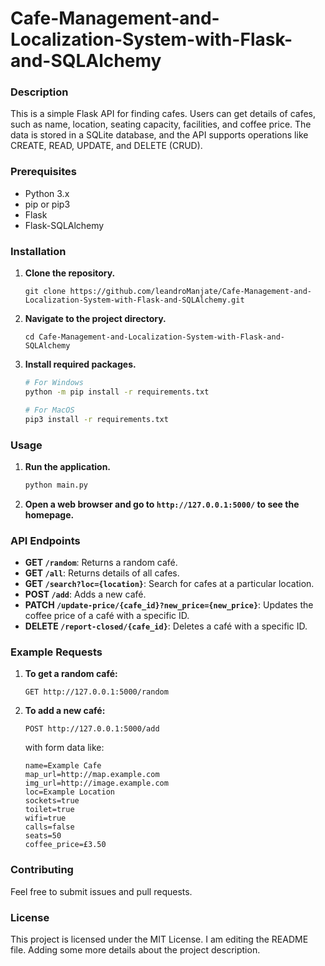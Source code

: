 # Cafe-Management-and-Localization-System-with-Flask-and-SQLAlchemy

### Description

This is a simple Flask API for finding cafes. Users can get details of cafes, such as name, location, seating capacity, facilities, and coffee price. The data is stored in a SQLite database, and the API supports operations like CREATE, READ, UPDATE, and DELETE (CRUD).

### Prerequisites

- Python 3.x
- pip or pip3
- Flask
- Flask-SQLAlchemy

### Installation

1. **Clone the repository.**
    ```
    git clone https://github.com/leandroManjate/Cafe-Management-and-Localization-System-with-Flask-and-SQLAlchemy.git
    ```
2. **Navigate to the project directory.**
    ```
    cd Cafe-Management-and-Localization-System-with-Flask-and-SQLAlchemy
    ```
3. **Install required packages.**
    ```bash
    # For Windows
    python -m pip install -r requirements.txt

    # For MacOS
    pip3 install -r requirements.txt
    ```

### Usage

1. **Run the application.**
    ```bash
    python main.py
    ```
2. **Open a web browser and go to `http://127.0.0.1:5000/` to see the homepage.**

### API Endpoints

- **GET `/random`**: Returns a random café.
- **GET `/all`**: Returns details of all cafes.
- **GET `/search?loc={location}`**: Search for cafes at a particular location.
- **POST `/add`**: Adds a new café.
- **PATCH `/update-price/{cafe_id}?new_price={new_price}`**: Updates the coffee price of a café with a specific ID.
- **DELETE `/report-closed/{cafe_id}`**: Deletes a café with a specific ID.

### Example Requests

1. **To get a random café:**
    ```http
    GET http://127.0.0.1:5000/random
    ```
2. **To add a new café:**
    ```http
    POST http://127.0.0.1:5000/add
    ```
    with form data like:
    ```plaintext
    name=Example Cafe
    map_url=http://map.example.com
    img_url=http://image.example.com
    loc=Example Location
    sockets=true
    toilet=true
    wifi=true
    calls=false
    seats=50
    coffee_price=£3.50
    ```

### Contributing

Feel free to submit issues and pull requests.

### License

This project is licensed under the MIT License.
I am editing the README file. Adding some more details about the project description.
